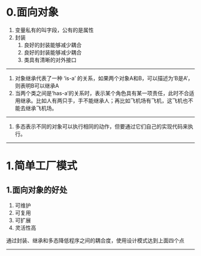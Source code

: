 # 0.面向对象

1. 变量私有的叫字段，公有的是属性
2. 封装
   1. 良好的封装能够减少耦合
   2. 良好的封装能够减少耦合
   3. 类具有清晰的对外接口

---

1. 对象继承代表了一种 ‘is-a’ 的关系，如果两个对象A和B，可以描述为‘B是A’，则表明B可以继承A
2. 当两个类之间是‘has-a’的关系时，表示某个角色具有某一项责任，此时不合适用继承。比如人有两只手，手不能继承人；再比如飞机场有飞机，这飞机也不能去继承飞机场。

---

1. 多态表示不同的对象可以执行相同的动作，但要通过它们自己的实现代码来执行。

---

# 1.简单工厂模式

## 1.面向对象的好处

1. 可维护
2. 可复用
3. 可扩展
4. 灵活性高

通过封装、继承和多态降低程序之间的耦合度，使用设计模式达到上面四个点

---